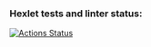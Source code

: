 ### Hexlet tests and linter status:
[![Actions Status](https://github.com/nikitovskij/frontend-project-lvl2/workflows/hexlet-check/badge.svg)](https://github.com/nikitovskij/frontend-project-lvl2/actions)